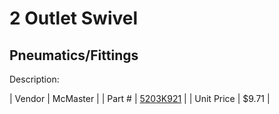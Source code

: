 # 2 Outlet Swivel
## Pneumatics/Fittings
Description: 	 

| Vendor | McMaster | 
| Part # | [5203K921](http://www.mcmaster.com/) | 
| Unit Price | $9.71 | 
